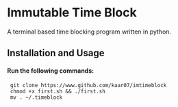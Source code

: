 # Immutable Time Block
  A terminal based time blocking program written in python.  

  ## Installation and Usage

  #### Run the following commands:  
     git clone https://www.github.com/kaar07/imtimeblock 
     chmod +x first.sh && ./first.sh
     mv . ~/.timeblock
